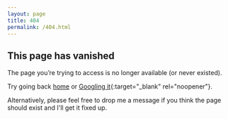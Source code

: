 ```yaml
---
layout: page
title: 404
permalink: /404.html
---
```


## This page has vanished

The page you’re trying to access is no longer available (or never existed).

Try going back [home](/) or [Googling it](https://www.google.com/search?q=site%3Aalexlongshaw.com){:target="_blank" rel="noopener"}.

Alternatively, please feel free to drop me a message if you think the page should exist and I'll get it fixed up.